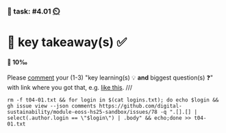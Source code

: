 ### 💪 task: #4.01 [⏲️](https://youtu.be/1gQJUjgCqrU)

# 🏢 key takeaway(s) ✅

#### 🏅 10‰

Please [comment](https://github.com/digital-sustainability/module-eoss-hs25-sandbox/issues/78) your (1-3) "key learning(s) 💡 **and** biggest question(s) ❓" with link where you got that, e.g. [like this](https://github.com/digital-sustainability/module-eoss-hs25-sandbox/blob/dea4c140b66def846ea4bd23b25397914aa9d371/docs/baloise.md?plain=1#L64).
///
```
rm -f t04-01.txt && for login in $(cat logins.txt); do echo $login && gh issue view --json comments https://github.com/digital-sustainability/module-eoss-hs25-sandbox/issues/78 -q ".[].[] | select(.author.login == \"$login\") | .body" && echo;done >> t04-01.txt
```
